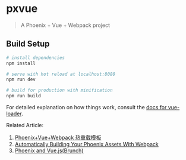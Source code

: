 # pxvue

> A Phoenix + Vue + Webpack project

## Build Setup

``` bash
# install dependencies
npm install

# serve with hot reload at localhost:8080
npm run dev

# build for production with minification
npm run build
```

For detailed explanation on how things work, consult the [docs for vue-loader](http://vuejs.github.io/vue-loader).

Related Article: 
1. [Phoenix+Vue+Webpack 热重载模板](http://www.jianshu.com/p/aa36b7d59734)
2. [Automatically Building Your Phoenix Assets With Webpack](http://manukall.de/2015/05/01/automatically-building-your-phoenix-assets-with-webpack/)
3. [Phoenix and Vue.js(Brunch)](https://medium.com/front-end-hacking/phoenix-and-vue-js-b974d8b91cb6#.a249tpjoi)
